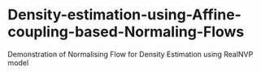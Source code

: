 # Density-estimation-using-Affine-coupling-based-Normaling-Flows
Demonstration of Normalising Flow for Density Estimation using RealNVP model
